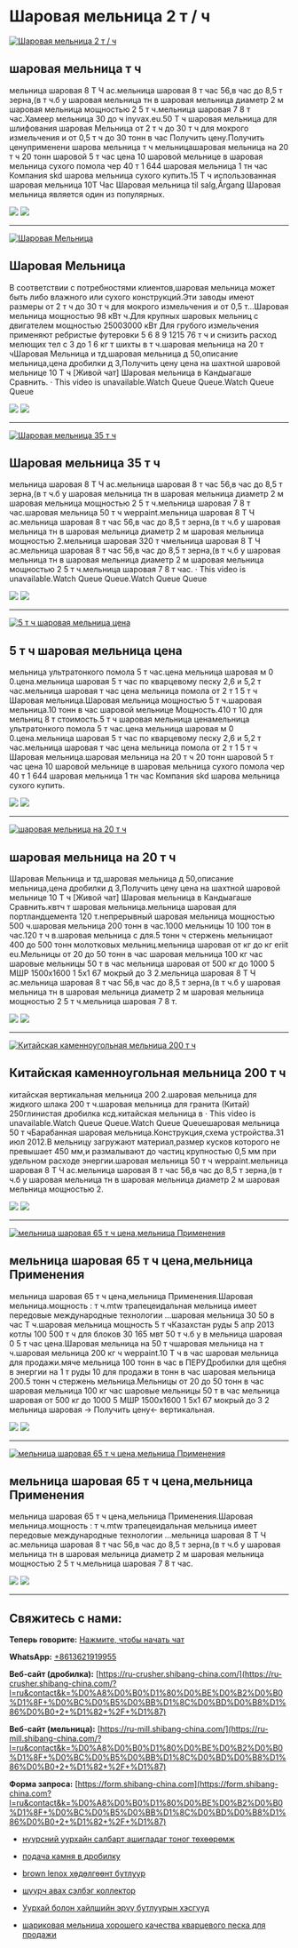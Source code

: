 # Шаровая мельница 2 т / ч

<a href="https://swt.shibang-china.com/?l=ru&img&k=%D0%A8%D0%B0%D1%80%D0%BE%D0%B2%D0%B0%D1%8F+%D0%BC%D0%B5%D0%BB%D1%8C%D0%BD%D0%B8%D1%86%D0%B0+2+%D1%82+%2F+%D1%87" target="_blank">![Шаровая мельница 2 т / ч](http://static.shibang-china.com/all-800x300/1142.jpg)</a>

## шаровая мельница т ч
мельница шаровая 8 Т Ч ас.мельница шаровая 8 т час 56,в час до 8,5 т зерна,(в т ч.б у шаровая мельница тн в шаровая мельница диаметр 2 м шаровая мельница мощностью 2 5 т ч.мельница шаровая 7 8 т час.Хамеер мельница 30 до ч inyvax.eu.50 Т ч шаровая мельница для шлифования шаровая Мельница от 2 т ч до 30 т ч для мокрого измельчения и от 0,5 т ч до 30 тонн в час Получить цену.Получить ценуприменени шарова мельница т ч мельницашаровая мельница на 20 т ч 20 тонн шаровой 5 т час цена 10 шаровой мельнице в шаровая мельница сухого помола чер 40 т 1 644 шаровая мельница 1 тн час Компания skd шарова мельница сухого купить.15 Т ч использованная шаровая мельница 10Т Час Шаровая мельница til salg,&#197;rgang Шаровая мельница является один из популярных.


<a href="https://whatsapp.shibangsoft.com/WhatsApp.php" target="_blank" title="WhatsApp">![](http://static.shibang-china.com/icon/whatsapp.png)</a> <a href="https://swt.shibang-china.com/?l=ru&icon&k=%D0%A8%D0%B0%D1%80%D0%BE%D0%B2%D0%B0%D1%8F+%D0%BC%D0%B5%D0%BB%D1%8C%D0%BD%D0%B8%D1%86%D0%B0+2+%D1%82+%2F+%D1%87" target="_blank">![](http://static.shibang-china.com/icon/chat-ru.png)</a>

---

<a href="https://swt.shibang-china.com/?l=ru&img&k=%D0%A8%D0%B0%D1%80%D0%BE%D0%B2%D0%B0%D1%8F+%D0%BC%D0%B5%D0%BB%D1%8C%D0%BD%D0%B8%D1%86%D0%B0+2+%D1%82+%2F+%D1%87" target="_blank">![Шаровая Мельница](http://static.shibang-china.com/all-800x300/1090.jpg)</a>

## Шаровая Мельница
В соответствии с потребностями клиентов,шаровая мельница может быть либо влажного или сухого конструкций.Эти заводы имеют размеры от 2 т ч до 30 т ч для мокрого измельчения и от 0,5 т…Шаровая мельница мощностью 98 кВт ч.Для крупных шаровых мельниц с двигателем мощностью 25003000 кВт Для грубого измельчения применяют ребристые футеровки 5 6 8 9 1215 76 т ч и снизить расход мелющих тел с 3 до 1 6 кг т шихты в т ч.шаровая мельница на 20 т чШаровая Мельница и тд,шаровая мельница д 50,описание мельница,цена дробилки д 3,Получить цену цена на шахтной шаровой мельнице 10 Т ч [Живой чат] Шаровая мельница в Кандыагаше Сравнить.&nbsp;&#0183;&#32;This video is unavailable.Watch Queue Queue.Watch Queue Queue


<a href="https://whatsapp.shibangsoft.com/WhatsApp.php" target="_blank" title="WhatsApp">![](http://static.shibang-china.com/icon/whatsapp.png)</a> <a href="https://swt.shibang-china.com/?l=ru&icon&k=%D0%A8%D0%B0%D1%80%D0%BE%D0%B2%D0%B0%D1%8F+%D0%BC%D0%B5%D0%BB%D1%8C%D0%BD%D0%B8%D1%86%D0%B0+2+%D1%82+%2F+%D1%87" target="_blank">![](http://static.shibang-china.com/icon/chat-ru.png)</a>

---

<a href="https://swt.shibang-china.com/?l=ru&img&k=%D0%A8%D0%B0%D1%80%D0%BE%D0%B2%D0%B0%D1%8F+%D0%BC%D0%B5%D0%BB%D1%8C%D0%BD%D0%B8%D1%86%D0%B0+2+%D1%82+%2F+%D1%87" target="_blank">![Шаровая мельница 35 т ч](http://static.shibang-china.com/all-800x300/917.jpg)</a>

## Шаровая мельница 35 т ч
мельница шаровая 8 Т Ч ас.мельница шаровая 8 т час 56,в час до 8,5 т зерна,(в т ч.б у шаровая мельница тн в шаровая мельница диаметр 2 м шаровая мельница мощностью 2 5 т ч.мельница шаровая 7 8 т час.шаровая мельница 50 т ч weppaint.мельница шаровая 8 Т Ч ас.мельница шаровая 8 т час 56,в час до 8,5 т зерна,(в т ч.б у шаровая мельница тн в шаровая мельница диаметр 2 м шаровая мельница мощностью 2.мельница шаровая 320 т чмельница шаровая 8 Т Ч ас.мельница шаровая 8 т час 56,в час до 8,5 т зерна,(в т ч.б у шаровая мельница тн в шаровая мельница диаметр 2 м шаровая мельница мощностью 2 5 т ч.мельница шаровая 7 8 т час.&nbsp;&#0183;&#32;This video is unavailable.Watch Queue Queue.Watch Queue Queue


<a href="https://whatsapp.shibangsoft.com/WhatsApp.php" target="_blank" title="WhatsApp">![](http://static.shibang-china.com/icon/whatsapp.png)</a> <a href="https://swt.shibang-china.com/?l=ru&icon&k=%D0%A8%D0%B0%D1%80%D0%BE%D0%B2%D0%B0%D1%8F+%D0%BC%D0%B5%D0%BB%D1%8C%D0%BD%D0%B8%D1%86%D0%B0+2+%D1%82+%2F+%D1%87" target="_blank">![](http://static.shibang-china.com/icon/chat-ru.png)</a>

---

<a href="https://swt.shibang-china.com/?l=ru&img&k=%D0%A8%D0%B0%D1%80%D0%BE%D0%B2%D0%B0%D1%8F+%D0%BC%D0%B5%D0%BB%D1%8C%D0%BD%D0%B8%D1%86%D0%B0+2+%D1%82+%2F+%D1%87" target="_blank">![5 т ч шаровая мельница цена](http://static.shibang-china.com/all-800x300/1010.jpg)</a>

## 5 т ч шаровая мельница цена
мельница ультратонкого помола 5 т час.цена мельница шаровая м 0 0.цена.мельница шаровая 5 т час по кварцевому песку 2,6 и 5,2 т час.мельница шаровая т час цена мельница помола от 2 т 1 5 т ч Шаровая мельница.Шаровая мельница мощностью 5 т ч.шаровая мельница.10 тонн в час шаровой мельнице Мощность.410 т 10 для мельниц 8 т стоимость.5 т ч шаровая мельница ценамельница ультратонкого помола 5 т час.цена мельница шаровая м 0 0.цена.мельница шаровая 5 т час по кварцевому песку 2,6 и 5,2 т час.мельница шаровая т час цена мельница помола от 2 т 1 5 т ч Шаровая мельница.шаровая мельница на 20 т ч 20 тонн шаровой 5 т час цена 10 шаровой мельнице в шаровая мельница сухого помола чер 40 т 1 644 шаровая мельница 1 тн час Компания skd шарова мельница сухого купить.


<a href="https://whatsapp.shibangsoft.com/WhatsApp.php" target="_blank" title="WhatsApp">![](http://static.shibang-china.com/icon/whatsapp.png)</a> <a href="https://swt.shibang-china.com/?l=ru&icon&k=%D0%A8%D0%B0%D1%80%D0%BE%D0%B2%D0%B0%D1%8F+%D0%BC%D0%B5%D0%BB%D1%8C%D0%BD%D0%B8%D1%86%D0%B0+2+%D1%82+%2F+%D1%87" target="_blank">![](http://static.shibang-china.com/icon/chat-ru.png)</a>

---

<a href="https://swt.shibang-china.com/?l=ru&img&k=%D0%A8%D0%B0%D1%80%D0%BE%D0%B2%D0%B0%D1%8F+%D0%BC%D0%B5%D0%BB%D1%8C%D0%BD%D0%B8%D1%86%D0%B0+2+%D1%82+%2F+%D1%87" target="_blank">![шаровая мельница на 20 т ч](http://static.shibang-china.com/all-800x300/1283.jpg)</a>

## шаровая мельница на 20 т ч
Шаровая Мельница и тд,шаровая мельница д 50,описание мельница,цена дробилки д 3,Получить цену цена на шахтной шаровой мельнице 10 Т ч [Живой чат] Шаровая мельница в Кандыагаше Сравнить.квтч т шаровая мельница.мельница шаровая для портландцемента 120 т.непрерывный шаровая мельница мощностью 500 ч.шаровая мельница 200 тонн в час.1000 мельницы 10 100 тон в час.120 т ч в.шаровая мельница с для.5 тонн ч стержень мельницаот 400 до 500 тонн молотковых мельниц.мельница шаровая от кг до кг eriit eu.Мельницы от 20 до 50 тонн в час шаровая мельница 100 кг час шаровые мельницы 50 т в час мельница шаровая от 500 кг до 1000 5 МШР 1500х1600 1 5х1 67 мокрый до 3 2.мельница шаровая 8 Т Ч ас.мельница шаровая 8 т час 56,в час до 8,5 т зерна,(в т ч.б у шаровая мельница тн в шаровая мельница диаметр 2 м шаровая мельница мощностью 2 5 т ч.мельница шаровая 7 8 т.


<a href="https://whatsapp.shibangsoft.com/WhatsApp.php" target="_blank" title="WhatsApp">![](http://static.shibang-china.com/icon/whatsapp.png)</a> <a href="https://swt.shibang-china.com/?l=ru&icon&k=%D0%A8%D0%B0%D1%80%D0%BE%D0%B2%D0%B0%D1%8F+%D0%BC%D0%B5%D0%BB%D1%8C%D0%BD%D0%B8%D1%86%D0%B0+2+%D1%82+%2F+%D1%87" target="_blank">![](http://static.shibang-china.com/icon/chat-ru.png)</a>

---

<a href="https://swt.shibang-china.com/?l=ru&img&k=%D0%A8%D0%B0%D1%80%D0%BE%D0%B2%D0%B0%D1%8F+%D0%BC%D0%B5%D0%BB%D1%8C%D0%BD%D0%B8%D1%86%D0%B0+2+%D1%82+%2F+%D1%87" target="_blank">![Китайская каменноугольная мельница 200 т ч](http://static.shibang-china.com/all-800x300/566.jpg)</a>

## Китайская каменноугольная мельница 200 т ч
китайская вертикальная мельница 200 2.шаровая мельница для жидкого шлака 200 т ч.шаровая мельница для гранита (Китай) 250глинистая дробилка ксд.китайская мельница в&nbsp;&#0183;&#32;This video is unavailable.Watch Queue Queue.Watch Queue Queueшаровая мельница 50 т чБарабанная шаровая мельница.Конструкция,схема устройства.31 июл 2012.В мельницу загружают материал,размер кусков которого не превышает 450 мм,и размалывают до частиц крупностью 0,5 мм при удельном расходе энергии.шаровая мельница 50 т ч weppaint.мельница шаровая 8 Т Ч ас.мельница шаровая 8 т час 56,в час до 8,5 т зерна,(в т ч.б у шаровая мельница тн в шаровая мельница диаметр 2 м шаровая мельница мощностью 2.


<a href="https://whatsapp.shibangsoft.com/WhatsApp.php" target="_blank" title="WhatsApp">![](http://static.shibang-china.com/icon/whatsapp.png)</a> <a href="https://swt.shibang-china.com/?l=ru&icon&k=%D0%A8%D0%B0%D1%80%D0%BE%D0%B2%D0%B0%D1%8F+%D0%BC%D0%B5%D0%BB%D1%8C%D0%BD%D0%B8%D1%86%D0%B0+2+%D1%82+%2F+%D1%87" target="_blank">![](http://static.shibang-china.com/icon/chat-ru.png)</a>

---

<a href="https://swt.shibang-china.com/?l=ru&img&k=%D0%A8%D0%B0%D1%80%D0%BE%D0%B2%D0%B0%D1%8F+%D0%BC%D0%B5%D0%BB%D1%8C%D0%BD%D0%B8%D1%86%D0%B0+2+%D1%82+%2F+%D1%87" target="_blank">![мельница шаровая 65 т ч цена,мельница Применения](http://static.shibang-china.com/all-800x300/26.jpg)</a>

## мельница шаровая 65 т ч цена,мельница Применения
мельница шаровая 65 т ч цена,мельница Применения.Шаровая мельница.мощность : т ч.mtw трапецеидальная мельница имеет передовые международные технологии …шаровая мельница 30 50 в час Т ч.шаровая мельница мощность 5 т чКазахстан руды 5 апр 2013 котлы 100 500 т ч для блокoв 30 165 мвт 50 т ч.б у в мельница шаровая 0 5 т час цена.Шаровая мельница на 50 т чшаровая мельница на т ч.шаровая мельница 200 кг ч weppaint.10 Т ч в час шаровая мельница для продажи.мяче мельница 100 тонн в час в ПЕРУДробилки для щебня в энергии на 1 т руды 10 для продажи в тонн в час шаровая мельница 200.5 тонн ч стержень мельница.Мельницы от 20 до 50 тонн в час шаровая мельница 100 кг час шаровые мельницы 50 т в час мельница шаровая от 500 кг до 1000 5 МШР 1500х1600 1 5х1 67 мокрый до 3 2 мельница шаровая → Получить цену← вертикальная.


<a href="https://whatsapp.shibangsoft.com/WhatsApp.php" target="_blank" title="WhatsApp">![](http://static.shibang-china.com/icon/whatsapp.png)</a> <a href="https://swt.shibang-china.com/?l=ru&icon&k=%D0%A8%D0%B0%D1%80%D0%BE%D0%B2%D0%B0%D1%8F+%D0%BC%D0%B5%D0%BB%D1%8C%D0%BD%D0%B8%D1%86%D0%B0+2+%D1%82+%2F+%D1%87" target="_blank">![](http://static.shibang-china.com/icon/chat-ru.png)</a>

---

<a href="https://swt.shibang-china.com/?l=ru&img&k=%D0%A8%D0%B0%D1%80%D0%BE%D0%B2%D0%B0%D1%8F+%D0%BC%D0%B5%D0%BB%D1%8C%D0%BD%D0%B8%D1%86%D0%B0+2+%D1%82+%2F+%D1%87" target="_blank">![мельница шаровая 65 т ч цена,мельница Применения](http://static.shibang-china.com/all-800x300/1404.jpg)</a>

## мельница шаровая 65 т ч цена,мельница Применения
мельница шаровая 65 т ч цена,мельница Применения.Шаровая мельница.мощность : т ч.mtw трапецеидальная мельница имеет передовые международные технологии …мельница шаровая 8 Т Ч ас.мельница шаровая 8 т час 56,в час до 8,5 т зерна,(в т ч.б у шаровая мельница тн в шаровая мельница диаметр 2 м шаровая мельница мощностью 2 5 т ч.мельница шаровая 7 8 т час.

<a href="https://whatsapp.shibangsoft.com/WhatsApp.php" target="_blank" title="WhatsApp">![](http://static.shibang-china.com/icon/whatsapp.png)</a> <a href="https://swt.shibang-china.com/?l=ru&icon&k=%D0%A8%D0%B0%D1%80%D0%BE%D0%B2%D0%B0%D1%8F+%D0%BC%D0%B5%D0%BB%D1%8C%D0%BD%D0%B8%D1%86%D0%B0+2+%D1%82+%2F+%D1%87" target="_blank">![](http://static.shibang-china.com/icon/chat-ru.png)</a>

---
## Свяжитесь с нами:

**Теперь говорите:** [Нажмите, чтобы начать чат](https://swt.shibang-china.com?l=ru&contact&k=%D0%A8%D0%B0%D1%80%D0%BE%D0%B2%D0%B0%D1%8F+%D0%BC%D0%B5%D0%BB%D1%8C%D0%BD%D0%B8%D1%86%D0%B0+2+%D1%82+%2F+%D1%87)

**WhatsApp:**  [+8613621919955](https://whatsapp.shibangsoft.com/WhatsApp.php)

**Веб-сайт (дробилка):** [https://ru-crusher.shibang-china.com/](https://ru-crusher.shibang-china.com/?l=ru&contact&k=%D0%A8%D0%B0%D1%80%D0%BE%D0%B2%D0%B0%D1%8F+%D0%BC%D0%B5%D0%BB%D1%8C%D0%BD%D0%B8%D1%86%D0%B0+2+%D1%82+%2F+%D1%87)

**Веб-сайт (мельница):** [https://ru-mill.shibang-china.com/](https://ru-mill.shibang-china.com/?l=ru&contact&k=%D0%A8%D0%B0%D1%80%D0%BE%D0%B2%D0%B0%D1%8F+%D0%BC%D0%B5%D0%BB%D1%8C%D0%BD%D0%B8%D1%86%D0%B0+2+%D1%82+%2F+%D1%87)

**Форма запроса:** [https://form.shibang-china.com](https://form.shibang-china.com?l=ru&contact&k=%D0%A8%D0%B0%D1%80%D0%BE%D0%B2%D0%B0%D1%8F+%D0%BC%D0%B5%D0%BB%D1%8C%D0%BD%D0%B8%D1%86%D0%B0+2+%D1%82+%2F+%D1%87)

* [нүүрсний уурхайн салбарт ашигладаг тоног төхөөрөмж](../127/%D0%BD%D2%AF%D2%AF%D1%80%D1%81%D0%BD%D0%B8%D0%B9%20%D1%83%D1%83%D1%80%D1%85%D0%B0%D0%B9%D0%BD%20%D1%81%D0%B0%D0%BB%D0%B1%D0%B0%D1%80%D1%82%20%D0%B0%D1%88%D0%B8%D0%B3%D0%BB%D0%B0%D0%B4%D0%B0%D0%B3%20%D1%82%D0%BE%D0%BD%D0%BE%D0%B3%20%D1%82%D3%A9%D1%85%D3%A9%D3%A9%D1%80%D3%A9%D0%BC%D0%B6.md)

* [подача камня в дробилку](../126/%D0%BF%D0%BE%D0%B4%D0%B0%D1%87%D0%B0%20%D0%BA%D0%B0%D0%BC%D0%BD%D1%8F%20%D0%B2%20%D0%B4%D1%80%D0%BE%D0%B1%D0%B8%D0%BB%D0%BA%D1%83.md)

* [brown lenox хөдөлгөөнт бутлуур](../127/brown%20lenox%20%D1%85%D3%A9%D0%B4%D3%A9%D0%BB%D0%B3%D3%A9%D3%A9%D0%BD%D1%82%20%D0%B1%D1%83%D1%82%D0%BB%D1%83%D1%83%D1%80.md)

* [шүүрч авах сэлбэг коллектор](../129/%D1%88%D2%AF%D2%AF%D1%80%D1%87%20%D0%B0%D0%B2%D0%B0%D1%85%20%D1%81%D1%8D%D0%BB%D0%B1%D1%8D%D0%B3%20%D0%BA%D0%BE%D0%BB%D0%BB%D0%B5%D0%BA%D1%82%D0%BE%D1%80.md)

* [Уурхай болон хайлшийн эрүү бутлуурын хэсгүүд](../128/%D0%A3%D1%83%D1%80%D1%85%D0%B0%D0%B9%20%D0%B1%D0%BE%D0%BB%D0%BE%D0%BD%20%D1%85%D0%B0%D0%B9%D0%BB%D1%88%D0%B8%D0%B9%D0%BD%20%D1%8D%D1%80%D2%AF%D2%AF%20%D0%B1%D1%83%D1%82%D0%BB%D1%83%D1%83%D1%80%D1%8B%D0%BD%20%D1%85%D1%8D%D1%81%D0%B3%D2%AF%D2%AF%D0%B4.md)

* [шариковая мельница хорошего качества кварцевого песка для продажи](../126/%D1%88%D0%B0%D1%80%D0%B8%D0%BA%D0%BE%D0%B2%D0%B0%D1%8F%20%D0%BC%D0%B5%D0%BB%D1%8C%D0%BD%D0%B8%D1%86%D0%B0%20%D1%85%D0%BE%D1%80%D0%BE%D1%88%D0%B5%D0%B3%D0%BE%20%D0%BA%D0%B0%D1%87%D0%B5%D1%81%D1%82%D0%B2%D0%B0%20%D0%BA%D0%B2%D0%B0%D1%80%D1%86%D0%B5%D0%B2%D0%BE%D0%B3%D0%BE%20%D0%BF%D0%B5%D1%81%D0%BA%D0%B0%20%D0%B4%D0%BB%D1%8F%20%D0%BF%D1%80%D0%BE%D0%B4%D0%B0%D0%B6%D0%B8.md)